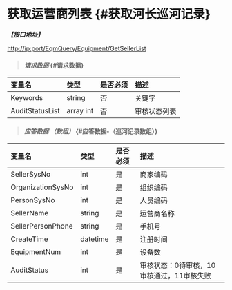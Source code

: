 # 获取运营商列表 {#获取河长巡河记录}

_**【接口地址】**_

[http://ip:port/EqmQuery/Equipment/GetSellerList](http://ip:port/EqmQuery/Equipment/GetEquipmentList)

> #### _请求数据_ {#请求数据}

| 变量名 | 类型 | 是否必须 | 描述 |
| :--- | :--- | :--- | :--- |
| Keywords | string | 否 | 关键字 |
| AuditStatusList | array int | 否 | 审核状态列表 |

> #### _应答数据 （数组）_ {#应答数据-（巡河记录数组）}

| 变量名 | 类型 | 是否必须 | 描述 |
| :--- | :--- | :--- | :--- |
| SellerSysNo | int | 是 | 商家编码 |
| OrganizationSysNo | int | 是 | 组织编码 |
| PersonSysNo | int | 是 | 人员编码 |
| SellerName | string | 是 | 运营商名称 |
| SellerPersonPhone | string | 是 | 手机号 |
| CreateTime | datetime | 是 | 注册时间 |
| EquipmentNum | int | 是 | 设备数 |
| AuditStatus | int | 是 | 审核状态：0待审核，10审核通过，11审核失败 |




